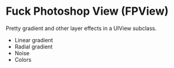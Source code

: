 Fuck Photoshop View (FPView)
============================

Pretty gradient and other layer effects in a UIView subclass.

* Linear gradient
* Radial gradient
* Noise
* Colors
